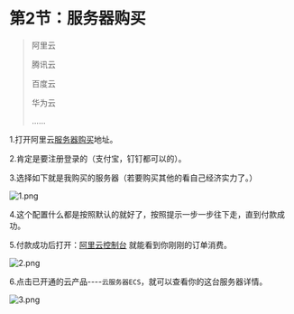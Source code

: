 # 第2节：服务器购买

> 阿里云
>
> 腾讯云
>
> 百度云
>
> 华为云
>
> ......

1.打开阿里云[服务器购买](https://www.aliyun.com/minisite/goods?userCode=h55rc1yh)地址。

2.肯定是要注册登录的（支付宝，钉钉都可以的）。

3.选择如下就是我购买的服务器（若要购买其他的看自己经济实力了。）

![1.png](http://www.nevergiveupt.top/1.png)

4.这个配置什么都是按照默认的就好了，按照提示一步一步往下走，直到付款成功。

5.付款成功后打开：[阿里云控制台](https://homenew.console.aliyun.com/) 就能看到你刚刚的订单消费。

![2.png](http://www.nevergiveupt.top/2.png)



6.点击已开通的云产品----`云服务器ECS`，就可以查看你的这台服务器详情。

![3.png](http://www.nevergiveupt.top/3.png)


